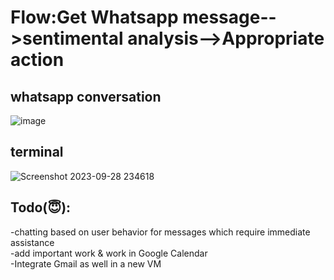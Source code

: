 # Flow:Get Whatsapp message-->sentimental analysis-->Appropriate action

## whatsapp conversation
![image](https://github.com/Ajitesh72/whatsapp_sentimental_bot/assets/95878363/8191e707-f038-4d7a-9273-d4c5449497f2)

## terminal
![Screenshot 2023-09-28 234618](https://github.com/Ajitesh72/whatsapp_sentimental_bot/assets/95878363/40da4f25-4205-4af9-9192-fa7482843e0b)

## Todo(😇):
-chatting based on user behavior for messages which require immediate assistance
<br/>
-add important work & work in Google Calendar
<br/>
-Integrate Gmail as well in a new VM
